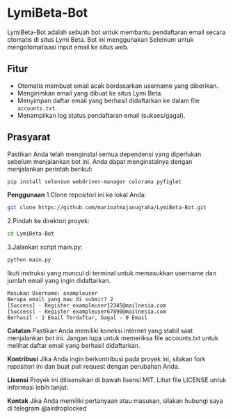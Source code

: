 # LymiBeta-Bot

LymiBeta-Bot adalah sebuah bot untuk membantu pendaftaran email secara otomatis di situs Lymi Beta. Bot ini menggunakan Selenium untuk mengotomatisasi input email ke situs web.

## Fitur

- Otomatis membuat email acak berdasarkan username yang diberikan.
- Mengirimkan email yang dibuat ke situs Lymi Beta.
- Menyimpan daftar email yang berhasil didaftarkan ke dalam file `accounts.txt`.
- Menampilkan log status pendaftaran email (sukses/gagal).

## Prasyarat

Pastikan Anda telah menginstal semua dependensi yang diperlukan sebelum menjalankan bot ini. Anda dapat menginstalnya dengan menjalankan perintah berikut:

```bash
pip install selenium webdriver-manager colorama pyfiglet
```

**Penggunaan**
1.Clone repositori ini ke lokal Anda:
```bash
git clone https://github.com/marioatmajanugraha/LymiBeta-Bot.git
```
2.Pindah ke direktori proyek:
```bash
cd LymiBeta-Bot
```
3.Jalankan script main.py:
```bash
python main.py
```

Ikuti instruksi yang muncul di terminal untuk memasukkan username dan jumlah email yang ingin didaftarkan.

```
Masukan Username: exampleuser
Berapa email yang mau di submit? 2
[Success] - Register exampleuser12345@mailnesia.com
[Success] - Register exampleuser67890@mailnesia.com
Berhasil - 2 Email Terdaftar, Gagal - 0 Email
```

**Catatan**
Pastikan Anda memiliki koneksi internet yang stabil saat menjalankan bot ini.
Jangan lupa untuk memeriksa file accounts.txt untuk melihat daftar email yang berhasil didaftarkan.

**Kontribusi**
Jika Anda ingin berkontribusi pada proyek ini, silakan fork repositori ini dan buat pull request dengan perubahan Anda.

**Lisensi**
Proyek ini dilisensikan di bawah lisensi MIT. Lihat file LICENSE untuk informasi lebih lanjut.

**Kontak**
Jika Anda memiliki pertanyaan atau masukan, silakan hubungi saya di telegram @airdroplocked








